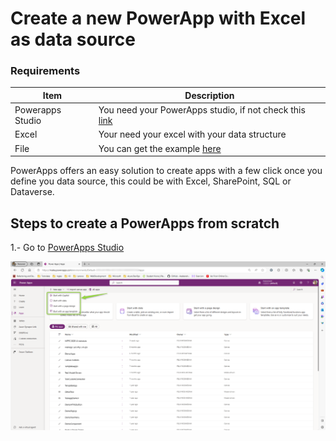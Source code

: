 # Create a new PowerApp with Excel as data source

### Requirements
| Item   | Description |
| ------ | ------ |
| Powerapps Studio | You need your PowerApps studio, if not check this [link](https://google.com) |
| Excel  | Your need your excel with your data structure|
| File  | You can get the example [here](https://github.com/felixbons/PowerPlatform/blob/main/PowerApps/assets/files/Topic%201/Inventory.xlsx) |

PowerApps offers an easy solution to create apps with a few click once you define you data source, this could be with Excel, SharePoint, SQL or Dataverse.

## Steps to create a PowerApps from scratch

1.- Go to [PowerApps Studio](https://make.powerapps.com/)

![Step 1](/PowerApps/assets/Topic_1_CreateAnAppWithSource/NewAppHomePage.png)